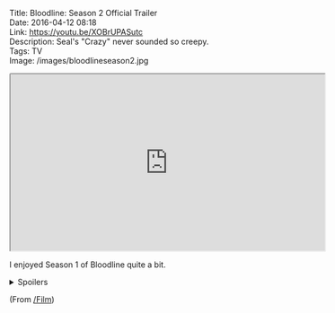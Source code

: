 Title: Bloodline: Season 2 Official Trailer  
Date: 2016-04-12 08:18  
Link: https://youtu.be/XOBrUPASutc  
Description: Seal's "Crazy" never sounded so creepy.  
Tags: TV  
Image: /images/bloodlineseason2.jpg  

<iframe style="border-radius: 0.2em" width="560" height="315" src="https://www.youtube-nocookie.com/embed/XOBrUPASutc?rel=0&amp;showinfo=0" allowfullscreen></iframe>

I enjoyed Season 1 of Bloodline quite a bit.

<details class="spoilers">
  <summary class="spoilers-tagline">Spoilers</summary>
  <div class="spoilers-content">
  
  However, that the show's strongest character, Danny Chandler (portrayed by [Ben Mendelsohn][2]), was killed off at the end of the first season didn't exactly leave me hopeful for a worthwhile season 2. I guess we'll have to wait and see.
  
  </div>
</details>

(From [/Film][1])

[1]: http://www.slashfilm.com/bloodline-season-2-trailer/ "Source post on /Film"
[2]: https://en.wikipedia.org/wiki/Ben_Mendelsohn "Wikipedia: Ben Mendelsohn"